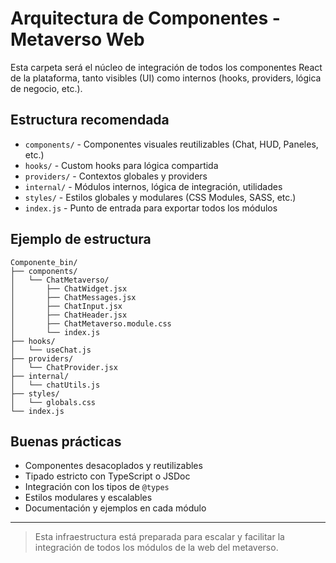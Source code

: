 # Arquitectura de Componentes - Metaverso Web

Esta carpeta será el núcleo de integración de todos los componentes React de la plataforma, tanto visibles (UI) como internos (hooks, providers, lógica de negocio, etc.).

## Estructura recomendada

- `components/` - Componentes visuales reutilizables (Chat, HUD, Paneles, etc.)
- `hooks/` - Custom hooks para lógica compartida
- `providers/` - Contextos globales y providers
- `internal/` - Módulos internos, lógica de integración, utilidades
- `styles/` - Estilos globales y modulares (CSS Modules, SASS, etc.)
- `index.js` - Punto de entrada para exportar todos los módulos

## Ejemplo de estructura

```
Componente_bin/
├── components/
│   └── ChatMetaverso/
│       ├── ChatWidget.jsx
│       ├── ChatMessages.jsx
│       ├── ChatInput.jsx
│       ├── ChatHeader.jsx
│       ├── ChatMetaverso.module.css
│       └── index.js
├── hooks/
│   └── useChat.js
├── providers/
│   └── ChatProvider.jsx
├── internal/
│   └── chatUtils.js
├── styles/
│   └── globals.css
└── index.js
```

## Buenas prácticas
- Componentes desacoplados y reutilizables
- Tipado estricto con TypeScript o JSDoc
- Integración con los tipos de `@types`
- Estilos modulares y escalables
- Documentación y ejemplos en cada módulo

---

> Esta infraestructura está preparada para escalar y facilitar la integración de todos los módulos de la web del metaverso. 